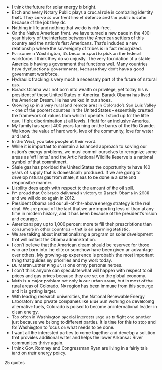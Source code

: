  - I think the future for solar energy is bright.
 - Each and every Notary Public plays a crucial role in combating identity theft. They serve as our front line of defense and the public is safer because of the job they do.
 - Nothing in life and nothing that we do is risk-free.
 - On the Native American front, we have turned a new page in the 400-year history of the interface between the American settlers of this country and the nation’s first Americans. That’s included a new relationship where the sovereignty of tribes is in fact recognized.
 - For some in Washington, it’s become sport to pick on the federal workforce. I think they do so unjustly. The very foundation of a stable America is having a government that functions well. Many countries have dysfunctional governments, because they don’t have a good government workforce.
 - Hydraulic fracking is very much a necessary part of the future of natural gas.
 - Barack Obama was not born into wealth or privilege, yet today his is president of these United States of America. Barack Obama has lived the American Dream. He has walked in our shoes.
 - Growing up in a very rural and remote area in Colorado’s San Luis Valley – one of the poorest counties in the United States – essentially created the framework of values from which I operate. I stand up for the little guy. I fight discrimination at all levels. I fight for an inclusive America.
 - My family has spent 400 years farming on the banks of the Rio Grande. We know the value of hard work, love of the community, love for water and land.
 - In the West, you take people at their word.
 - While it is important to maintain a balanced approach to solving our nation’s energy problems, we must commit ourselves to recognize some areas as ‘off limits,’ and the Artic National Wildlife Reserve is a national symbol of that commitment.
 - Shale gas has provided the United States the opportunity to have 100 years of supply that is domestically produced. If we are going to develop natural gas from shale, it has to be done in a safe and responsible manner.
 - Liability does apply with respect to the amount of the oil spill.
 - I’m proud that Colorado delivered a victory to Barack Obama in 2008 and we will do so again in 2012.
 - President Obama and our all-of-the-above energy strategy is the real deal. We are proud of the fact that we are importing less oil than at any time in modern history, and it has been because of the president’s vision and courage.
 - Americans pay up to 1,000 percent more to fill their prescriptions than consumers in other countries – that is an alarming statistic.
 - We are talking about institutionalizing a program on solar development that will outlast the Obama administration.
 - I don’t believe that the American dream should be reserved for those who are born into the elite or somehow have been given an advantage over others. My growing-up experience is probably the most important thing that guides my priorities and my work today.
 - Dr. Martin Luther King Jr. is one of my personal heroes.
 - I don’t think anyone can speculate what will happen with respect to oil prices and gas prices because they are set on the global economy.
 - Meth is a major problem not only in our urban areas, but in most of the rural areas of Colorado. No region has been immune from this scourge and it is getting larger.
 - With leading research universities, the National Renewable Energy Laboratory and private companies like Blue Sun working on developing alternative fuels, Colorado is poised to become an international leader in clean energy.
 - Too often in Washington special interests urge us to fight one another just because we belong to different parties. It is time for this to stop and for Washington to focus on what needs to be done.
 - I want all the interested parties to come together and develop a solution that provides additional water and helps the lower Arkansas River communities thrive again.
 - I think Gov. Romney and Congressman Ryan are living in a fairly tale land on their energy policy.

25 quotes